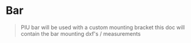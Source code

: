 # Bar  
>PIU bar will be used with a custom mounting bracket
this doc will contain the bar mounting dxf's / measurements
